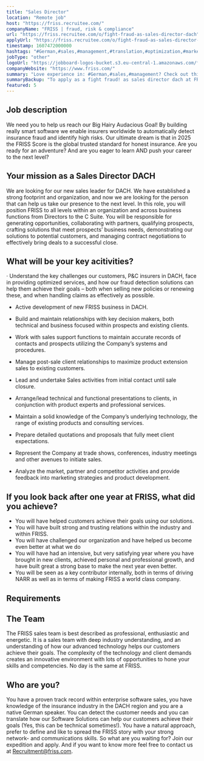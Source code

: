 ```yaml
---
title: "Sales Director"
location: "Remote job"
host: "https://friss.recruitee.com/"
companyName: "FRISS | fraud, risk & compliance"
url: "https://friss.recruitee.com/o/fight-fraud-as-sales-director-dach"
applyUrl: "https://friss.recruitee.com/o/fight-fraud-as-sales-director-dach/c/new"
timestamp: 1607472000000
hashtags: "#German,#sales,#management,#translation,#optimization,#marketing"
jobType: "other"
logoUrl: "https://jobboard-logos-bucket.s3.eu-central-1.amazonaws.com/friss-fraud-risk-compliance"
companyWebsite: "https://www.friss.com/"
summary: "Love experience in: #German,#sales,#management? Check out this job post!"
summaryBackup: "To apply as a fight fraud! as sales director dach at FRISS | fraud, risk & compliance, you preferably need to have some knowledge of: #sales, #marketing, #management."
featured: 5
---
```


## Job description

We need you to help us reach our Big Hairy Audacious Goal! By building really smart software we enable insurers worldwide to automatically detect insurance fraud and identify high risks. Our ultimate dream is that in 2025 the FRISS Score is the global trusted standard for honest insurance. Are you ready for an adventure? And are you eager to learn AND push your career to the next level?

## Your mission as a Sales Director DACH

We are looking for our new sales leader for DACH. We have established a strong footprint and organization, and now we are looking for the person that can help us take our presence to the next level. In this role, you will position FRISS to all levels within an organization and across business functions from Directors to the C Suite. You will be responsible for generating opportunities, collaborating with partners, qualifying prospects, crafting solutions that meet prospects’ business needs, demonstrating our solutions to potential customers, and managing contract negotiations to effectively bring deals to a successful close.

## What will be your key acitivities?

· Understand the key challenges our customers, P&C insurers in DACH, face in providing optimized services, and how our fraud detection solutions can help them achieve their goals – both when selling new policies or renewing these, and when handling claims as effectively as possible.

*   Active development of new FRISS business in DACH.
*   Build and maintain relationships with key decision makers, both technical and business focused within prospects and existing clients.
*   Work with sales support functions to maintain accurate records of contacts and prospects utilizing the Company’s systems and procedures.
*   Manage post-sale client relationships to maximize product extension sales to existing customers.

*   Lead and undertake Sales activities from initial contact until sale closure.
*   Arrange/lead technical and functional presentations to clients, in conjunction with product experts and professional services.
*   Maintain a solid knowledge of the Company’s underlying technology, the range of existing products and consulting services.
*   Prepare detailed quotations and proposals that fully meet client expectations.
*   Represent the Company at trade shows, conferences, industry meetings and other avenues to initiate sales.
*   Analyze the market, partner and competitor activities and provide feedback into marketing strategies and product development.

## If you look back after one year at FRISS, what did you achieve?

*   You will have helped customers achieve their goals using our solutions.
*   You will have built strong and trusting relations within the industry and within FRISS.
*   You will have challenged our organization and have helped us become even better at what we do
*   You will have had an intensive, but very satisfying year where you have brought in new clients, achieved personal and professional growth, and have built great a strong base to make the next year even better.
*   You will be seen as a key contributor internally, both in terms of driving NARR as well as in terms of making FRISS a world class company.

## Requirements

## The Team

The FRISS sales team is best described as professional, enthusiastic and energetic. It is a sales team with deep industry understanding, and an understanding of how our advanced technology helps our customers achieve their goals. The complexity of the technology and client demands creates an innovative environment with lots of opportunities to hone your skills and competencies. No day is the same at FRISS.

## Who are you?

You have a proven track record within enterprise software sales, you have knowledge of the insurance industry in the DACH region and you are a native German speaker. You can detect the customer needs and you can translate how our Software Solutions can help our customers achieve their goals (Yes, this can be technical sometimes!). You have a natural approach, prefer to define and like to spread the FRISS story with your strong network- and communications skills. So what are you waiting for? Join our expedition and apply. And if you want to know more feel free to contact us at [Recruitment@friss.com](mailto:Recruitment@friss.com).
